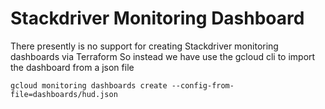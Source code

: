 # Stackdriver Monitoring Dashboard

There presently is no support for creating Stackdriver monitoring dashboards via Terraform
So instead we have use the gcloud cli to import the dashboard from a json file

`gcloud monitoring dashboards create --config-from-file=dashboards/hud.json`
